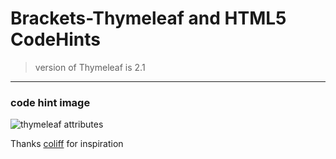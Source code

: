 Brackets-Thymeleaf and HTML5 CodeHints
=======================
> version of Thymeleaf is 2.1

---

### code hint image

![thymeleaf attributes](https://github.com/orangeeeee/Brackets-Thymeleaf-Code-Hint/wiki/explain01.PNG)

Thanks [coliff](https://github.com/coliff) for inspiration